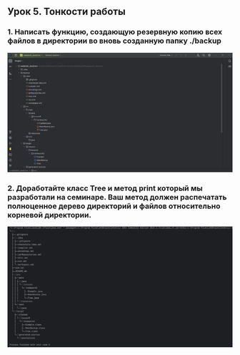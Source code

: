 ## Урок 5. Тонкости работы
### 1. Написать функцию, создающую резервную копию всех файлов в директории во вновь созданную папку ./backup

![](twoimg/MakeBackup.jpg)

### 2. Доработайте класс Tree и метод print который мы разработали на семинаре. Ваш метод должен распечатать полноценное дерево директорий и файлов относительно корневой директории.

![](twoimg/Tree.jpg)